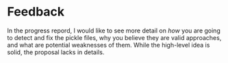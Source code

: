 # Feedback
In the progress repord, I would like to see more detail on *how* you are going to detect and fix the pickle files, why you believe they are valid approaches, and what are potential weaknesses of them. While the high-level idea is solid, the proposal lacks in details.
